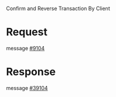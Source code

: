 Confirm and Reverse Transaction By Client

# Request
message [#9104](../../proto/README.md#action_9104)

# Response
message [#39104](../../proto/README.md#action_39104)

